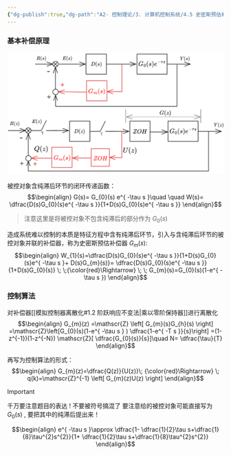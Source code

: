 ```yaml
---
{"dg-publish":true,"dg-path":"A2- 控制理论/3. 计算机控制系统/4.5 史密斯预估补偿控制.md","permalink":"/A2- 控制理论/3. 计算机控制系统/4.5 史密斯预估补偿控制/","dgPassFrontmatter":true,"noteIcon":"","created":"2025-04-03T12:11:33.000+08:00","updated":"2025-08-03T10:59:28.619+08:00"}
---
```



### 基本补偿原理
![Functional files/Photo Resources/史密斯预估补偿.png](../img/user/Functional%20files/Photo%20Resources/%E5%8F%B2%E5%AF%86%E6%96%AF%E9%A2%84%E4%BC%B0%E8%A1%A5%E5%81%BF.png)

被控对象含纯滞后环节的闭环传递函数：
$$\begin{align}
G(s)= G_{0}(s) e^{ -\tau s }\quad \quad W(s)= \dfrac{D(s)G_{0}(s)e^{ -\tau s }}{1+D(s)G_{0}(s)e^{ -\tau s }}
\end{align}$$
> 注意这里是将被控对象不包含纯滞后的部分作为 $G_{0}(s)$

造成系统难以控制的本质是特征方程中含有纯滞后环节，引入与含纯滞后环节的被控对象并联的补偿器，称为史密斯预估补偿器 $G_{m}(s)$: 
$$\begin{align}
W_{1}(s)=\dfrac{D(s)G_{0}(s)e^{ -\tau s }}{1+D(s)G_{0}(s)e^{ -\tau s }+ D(s)G_{m}(s)}= \dfrac{D(s)G_{0}(s)e^{ -\tau s }}{1+D(s)G_{0}(s)} \; \;{\color{red}\Rightarrow} \; \; G_{m}(s)=G_{0}(s)(1-e^{ -\tau s })
\end{align}$$

### 控制算法
对补偿器[[模拟控制器离散化#1.2 阶跃响应不变法\|乘以零阶保持器]]进行离散化
$$\begin{align}
G_{m}(z) =\mathscr{Z}  \left[ G_{m}(s)G_{h}(s) \right]  =\mathscr{Z}\left[G_{0}(s)(1-e^{ -\tau s } ) \dfrac{1-e^{ -T s }}{s}\right] =(1-z^{-1})(1-z^{-N}) \mathscr{Z}[ \dfrac{G_{0}(s)}{s}]\quad  N= \dfrac{\tau}{T}
\end{align}$$

再写为控制算法的形式：
$$\begin{align}
G_{m}(z)=\dfrac{Q(z)}{U(z)}\; {\color{red}\Rightarrow} \; q(k)=\mathscr{Z}^{-1}  \left[ G_{m}(z)U(z) \right] 
\end{align}$$
> [!important] 
> 千万要注意题目的表达 !  不要被符号搞混了
> 要注意给的被控对象可能直接写为 $G_{0}(s)$  , 要把其中的纯滞后提出来！ 

$$\begin{align}
e^{ -\tau s }\approx \dfrac{1- \dfrac{1}{2}\tau s+\dfrac{1}{8}\tau^{2}s^{2}}{1+ \dfrac{1}{2}\tau s+\dfrac{1}{8}\tau^{2}s^{2}} 
\end{align}$$
